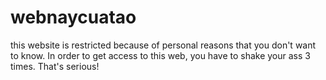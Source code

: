 # webnaycuatao
this website is restricted because of personal reasons that you don't want to know. In order to get access to this web, you have to shake your ass 3 times. That's serious!
